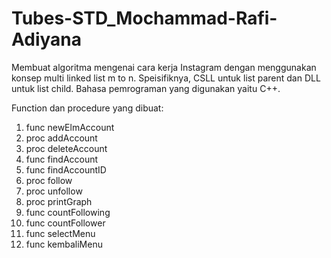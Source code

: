 # Tubes-STD_Mochammad-Rafi-Adiyana
Membuat algoritma mengenai cara kerja Instagram dengan menggunakan konsep multi linked list m to n. Speisifiknya, CSLL untuk list parent dan DLL untuk list child. 
Bahasa pemrograman yang digunakan yaitu C++.

Function dan procedure yang dibuat:
1) func newElmAccount
2) proc addAccount
3) proc deleteAccount
4) func findAccount
5) func findAccountID
6) proc follow
7) proc unfollow
8) proc printGraph
9) func countFollowing
10) func countFollower
11) func selectMenu
12) func kembaliMenu
